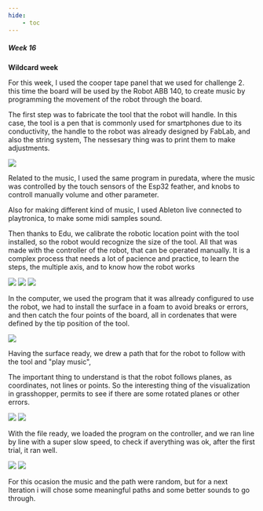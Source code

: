 ```yaml
---
hide:
    - toc
---
```


##### Week 16

**Wildcard week**

For this week, I used the cooper tape panel that we used for challenge 2. this time the board will be used by the Robot ABB 140, to create music by programming the movement of the robot through the board.



The first step was to fabricate the tool that the robot will handle. In this case, the tool is a pen that is commonly used for smartphones due to its conductivity, the handle to the robot was already designed by FabLab, and also the string system, The nessesary thing was to print them to make adjustments.

![](../images/WT16_03.JPG)

Related to the music, I used the same program in puredata, where the music was controlled by the touch sensors of the Esp32 feather, and knobs to controll manually volume and other parameter.

Also for making different kind of music, I used Ableton live connected to playtronica, to make some midi samples sound.

Then thanks to Edu, we calibrate the robotic location point with the tool installed, so the robot would recognize the size of the tool. All that was made with the controller of the robot, that can be operated manually. It is a complex process that needs a lot of pacience and practice, to learn the steps, the multiple axis, and to know how the robot works

![](../images/WT16_08.JPG)
![](../images/WT16_04.JPG)
![](../images/WT16_05.JPG)



In the computer, we used the program that it was allready configured to use the robot, we had to install the surface in a foam to avoid breaks or errors, and then catch the four points of the board, all in cordenates that were defined by the tip position of the tool.

![](../images/WT16_01.png)

Having the surface ready, we drew a path that for the robot to follow with the tool and "play music", 

The important thing to understand is that the robot follows planes, as coordinates, not lines or points. So the interesting thing of the visualization in grasshopper, permits to see if there are some rotated planes or other errors.

![](../images/WT16_06.png)
![](../images/WT16_07.JPG)

With the file ready, we loaded the program on the controller, and we ran line by line with a super slow speed, to check if averything was ok, after the first trial, it ran well. 

![](../images/WT16_02.JPG)
![](../images/WT16_09.JPG)

For this ocasion the music and the path were random, but for a next Iteration i will chose some meaningful paths and some better sounds to go through.


